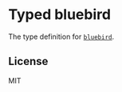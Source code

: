# Typed bluebird

The type definition for [`bluebird`](https://github.com/petkaantonov/bluebird).

## License

MIT
